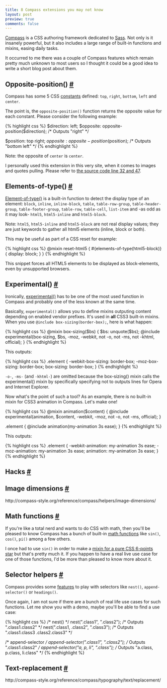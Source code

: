 ```yaml
---
title: 8 Compass extensions you may not know
layout: post
preview: true
comments: false
---
```

<section>
<p><a href="http://compass-style.org/">Compass</a> is a CSS authoring framework dedicated to <a href="http://sass-lang.com/">Sass</a>. Not only is it insanely powerful, but it also includes a large range of built-in functions and mixins, easing daily tasks.</p>
<p>It occurred to me there was a couple of Compass features which remain pretty much unknown to most users so I thought it could be a good idea to write a short blog post about them.</p>
</section>
<section id="opposite-position">
<h2>Opposite-position() <a href="#opposite-position" class="section-anchor">#</a></h2>
<p>Compass has some 5 CSS <a href="http://compass-style.org/reference/compass/helpers/constants/">constants</a> defined: <code>top</code>, <code>right</code>, <code>bottom</code>, <code>left</code> and <code>center</code>.</p>
<p>The point is, the <code>opposite-position()</code> function returns the opposite value for each constant. Please consider the following example:</p>
{% highlight css %}
$direction: left;
$opposite: opposite-position($direction); /* Outputs "right" */

$position: top right;
$opposite: opposite-position($position); /* Outputs "bottom left" */
{% endhighlight %}
<p class="note">Note: the opposite of <code>center</code> is <code>center</code>.</p>
<p>I personally used this extension in this very site, when it comes to images and quotes pulling. Please refer to <a href="https://github.com/HugoGiraudel/hugogiraudel.github.com/blob/master/sass/_helpers.scss">the source code line 32 and 47</a>.</p>
</section>
<section id="display-helpers">
<h2>Elements-of-type() <a href="#display-helpers" class="section-anchor">#</a></h2>
<p><a href="http://compass-style.org/reference/compass/helpers/display/">Element-of-type()</a> is a built-in function to detect the display type of an element: <code>block</code>, <code>inline</code>, <code>inline-block</code>, <code>table</code>, <code>table-row-group</code>, <code>table-header-group</code>, <code>table-footer-group</code>, <code>table-row</code>, <code>table-cell</code>, <code>list-item</code> and -as odd as it may look- <code>html5</code>, <code>html5-inline</code> and <code>html5-block</code>.</p>
<p class="note">Note: <code>html5</code>, <code>html5-inline</code> and <code>html5-block</code> are not real display values; they are just keywords to gather all html5 elements (inline, block or both).</p>
<p>This may be useful as part of a CSS reset for example:</p>
{% highlight css %}
@mixin reset-html5 {
	#{elements-of-type(html5-block)} {
		display: block; 
	} 
}
{% endhighlight %}
<p>This snippet forces all HTML5 elements to be displayed as block-elements, even by unsupported browsers.</p>
</section>
<section id="experimental">
<h2>Experimental()  <a href="#experimental" class="section-anchor">#</a></h2>
<p>Ironically, <a href="http://compass-style.org/reference/compass/css3/shared/">experimental()</a> has to be one of the most used function in Compass and probably one of the less known at the same time.</p>
<p>Basically, <code>experimental()</code> allows you to define mixins outputing content depending on enabled vendor prefixes. It's used in <strong>all</strong> CSS3 built-in mixins. When you use <code>@include box-sizing(border-box);</code>, here is what happen:</p>
{% highlight css %}
@mixin box-sizing($bs) {
  $bs: unquote($bs);
  @include experimental(box-sizing, $bs, -moz, -webkit, not -o, not -ms, not -khtml, official); 
}
{% endhighlight %}
<p>This outputs:</p>
{% highlight css %}
.element {
	-webkit-box-sizing: border-box;
	   -moz-box-sizing: border-box;
	        box-sizing: border-box;
}
{% endhighlight %}
<p><code>-o-</code>, <code>-ms-</code> (and <code>-khtml-</code>) are omitted because the box-sizing() mixin calls the experimental() mixin by specifically specifying not to outputs lines for Opera and Internet Explorer.</p>
<p>Now what's the point of such a tool? As an example, there is no built-in mixin for CSS3 animation in Compass. Let's make one!</p>
{% highlight css %}
@mixin animation($content) {
  @include experimental(animation, $content, -webkit, -moz, not -o, not -ms, official);
}

.element {
  @include animation(my-animation 3s ease);
}
{% endhighlight %}
<p>This outputs:</p>
{% highlight css %}
.element {
	-webkit-animation: my-animation 3s ease;
	   -moz-animation: my-animation 3s ease;
	        animation: my-animation 3s ease;
}
{% endhighlight %}
</section>
<section id="hacks">
<h2>Hacks <a href="#hacks" class="section-anchor">#</a></h2>
<p><a href="http://compass-style.org/reference/compass/utilities/general/hacks/"></a></p>
</section>
<section id="image-dimensions">
<h2>Image dimensions <a href="#image-dimensions" class="section-anchor">#</a></h2>
http://compass-style.org/reference/compass/helpers/image-dimensions/
</section>
<section id="math-functions">
<h2>Math functions <a href="#math-functions" class="section-anchor">#</a></h2>
<p>If you're like a total nerd and wants to do CSS with math, then you'll be pleased to know Compass has a bunch of built-in <a href="http://compass-style.org/reference/compass/helpers/math/">math functions</a> like <code>sin()</code>, <code>cos()</code>, <code>pi()</code> among a few others.</p>
<p>I once had to use <code>sin()</code> in order to make a <a href="http://hugogiraudel.com/2013/02/18/sass-mixin-star/">mixin for a pure CSS 6-points star</a> but that's pretty much it. If you happen to have a real live use case for one of those functions, I'd be more than pleased to know more about it.</p>
</section>
<section id="selectors">
<h2>Selector helpers <a href="#selectors" class="section-anchor">#</a></h2>
<p>Compass provides some <a href="http://compass-style.org/reference/compass/helpers/selectors/">features</a> to play with selectors like <code>nest()</code>, <code>append-selector()</code> or <code>headings()</code>.</p>
<p>Once again, I am not sure if there are a bunch of real life use cases for such functions. Let me show you with a demo, maybe you'll be able to find a use case:</p>
{% highlight css %}
/* nest() */
nest(".class1", ".class2");          /* Outputs ".class1.class2" */
nest(".class1, .class2", ".class3"); /* Outputs ".class1.class3 .class2.class3" */

/* append-selector */
append-selector(".class1", ".class2"); /* Outputs ".class1.class2" */
append-selector("a, p, li", ".class"); /* Outputs "a.class, p.class, li.class" */
{% endhighlight %}
</section>
<section id="text-replacement">
<h2>Text-replacement <a href="#text-replacement" class="section-anchor">#</a></h2>
http://compass-style.org/reference/compass/typography/text/replacement/
</section>
